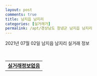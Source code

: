 ```yaml
---
layout: post
comments: true
title: 남지읍 남지리
categories: [실거래가]
permalink: /apt/경상남도 창녕군 남지읍 남지리
---
```


2021년 07월 02일 남지읍 남지리 실거래 정보

<script type="text/javascript">
  google.charts.load('current', {'packages':['corechart']});
  google.charts.setOnLoadCallback(drawChart);

  function drawChart() {
    var data = google.visualization.arrayToDataTable([['거래일', '매매', '전월세', '전매'], ['20-07', 15, 2, 0], ['20-08', 7, 0, 0], ['20-09', 7, 2, 0], ['20-10', 12, 5, 0], ['20-11', 13, 5, 0], ['20-12', 13, 1, 0], ['21-01', 6, 1, 0], ['21-02', 6, 0, 0], ['21-03', 13, 2, 0], ['21-04', 10, 3, 0], ['21-05', 13, 2, 0], ['21-06', 9, 1, 0]]);

    var options = {
      title: '최근 유형별 거래량 추이',
      legend: { position: 'bottom' }
    };

    var chart = new google.visualization.LineChart(document.getElementById('columnchart_material'));
    chart.draw(data, (options));
  }
</script>

<div id="columnchart_material" style="width: 95%; margin-left: -35px; display: block"></div>
<br>
<table>
  <tr>
    <td colspan="4" style="font-weight: bold;"><a href="https://search.naver.com/search.naver?query=남지읍 남지리 실거래정보없음">실거래정보없음</a></td>
  </tr>
    
</table>
    